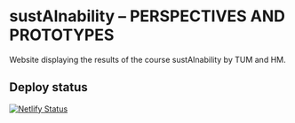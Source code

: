 # sustAInability – PERSPECTIVES AND PROTOTYPES

Website displaying the results of the course sustAInability by TUM and HM.

## Deploy status

[![Netlify Status](https://api.netlify.com/api/v1/badges/70329843-cf85-476c-ba44-4dbbc06b5b87/deploy-status)](https://app.netlify.com/sites/sust-ai-nability/deploys)